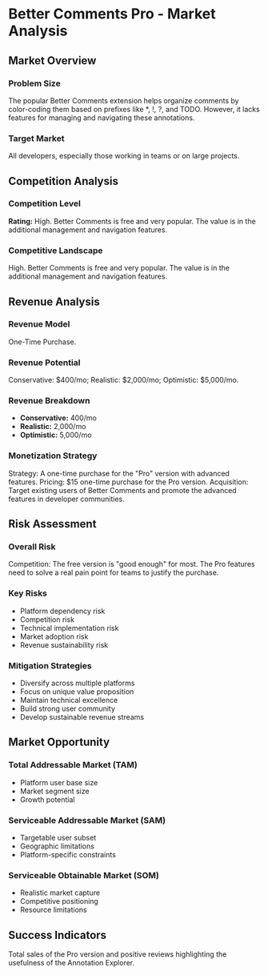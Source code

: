 # Better Comments Pro - Market Analysis

## Market Overview

### Problem Size
The popular Better Comments extension helps organize comments by color-coding them based on prefixes like *, !, ?, and TODO. However, it lacks features for managing and navigating these annotations.

### Target Market
All developers, especially those working in teams or on large projects.

## Competition Analysis

### Competition Level
**Rating:** High. Better Comments is free and very popular. The value is in the additional management and navigation features.

### Competitive Landscape
High. Better Comments is free and very popular. The value is in the additional management and navigation features.

## Revenue Analysis

### Revenue Model
One-Time Purchase.

### Revenue Potential
Conservative: $400/mo; Realistic: $2,000/mo; Optimistic: $5,000/mo.

### Revenue Breakdown
- **Conservative:** 400/mo
- **Realistic:** 2,000/mo
- **Optimistic:** 5,000/mo

### Monetization Strategy
Strategy: A one-time purchase for the "Pro" version with advanced features. Pricing: $15 one-time purchase for the Pro version. Acquisition: Target existing users of Better Comments and promote the advanced features in developer communities.

## Risk Assessment

### Overall Risk
Competition: The free version is "good enough" for most. The Pro features need to solve a real pain point for teams to justify the purchase.

### Key Risks
- Platform dependency risk
- Competition risk
- Technical implementation risk
- Market adoption risk
- Revenue sustainability risk

### Mitigation Strategies
- Diversify across multiple platforms
- Focus on unique value proposition
- Maintain technical excellence
- Build strong user community
- Develop sustainable revenue streams

## Market Opportunity

### Total Addressable Market (TAM)
- Platform user base size
- Market segment size
- Growth potential

### Serviceable Addressable Market (SAM)
- Targetable user subset
- Geographic limitations
- Platform-specific constraints

### Serviceable Obtainable Market (SOM)
- Realistic market capture
- Competitive positioning
- Resource limitations

## Success Indicators
Total sales of the Pro version and positive reviews highlighting the usefulness of the Annotation Explorer.
